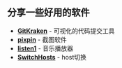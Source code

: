 
## 分享一些好用的软件
* [**GitKraken**](https://www.gitkraken.com/) - 可视化的代码提交工具
* [**pixpin**](https://pixpinapp.com/r) - 截图软件
* [**listen1**](http://listen1.ydqyxx.cn) - 音乐播放器
* [**SwitchHosts**](https://github.com/oldj/SwitchHosts) - host切换